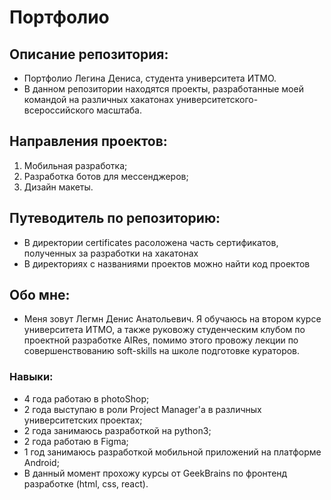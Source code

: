 # Портфолио

## Описание репозитория:
* Портфолио Легина Дениса, студента университета ИТМО.
* В данном репозитории находятся проекты, разработанные моей командой на различных хакатонах университетского-всероссийского масштаба.

## Направления проектов:
1. Мобильная разработка;
2. Разработка ботов для мессенджеров;
3. Дизайн макеты.

## Путеводитель по репозиторию:
* В директории certificates расоложена часть сертификатов, полученных за разработки на хакатонах
* В директориях с названиями проектов можно найти код проектов

## Обо мне:
* Меня зовут Легмн Денис Анатольевич. Я обучаюсь на втором курсе университета ИТМО, а также руковожу студенческим клубом по проектной разработке AIRes, помимо этого провожу лекции по совершенствованию soft-skills на школе подготовке кураторов.

### Навыки:
* 4 года работаю в photoShop;
* 2 года выступаю в роли Project Manager'а в различных университетских проектах;
* 2 года занимаюсь разработкой на python3;
* 2 года работаю в Figma;
* 1 год занимаюсь разработкой мобильной приложений на платформе Android;
* В данный момент прохожу курсы от GeekBrains по фронтенд разработке (html, css, react).
